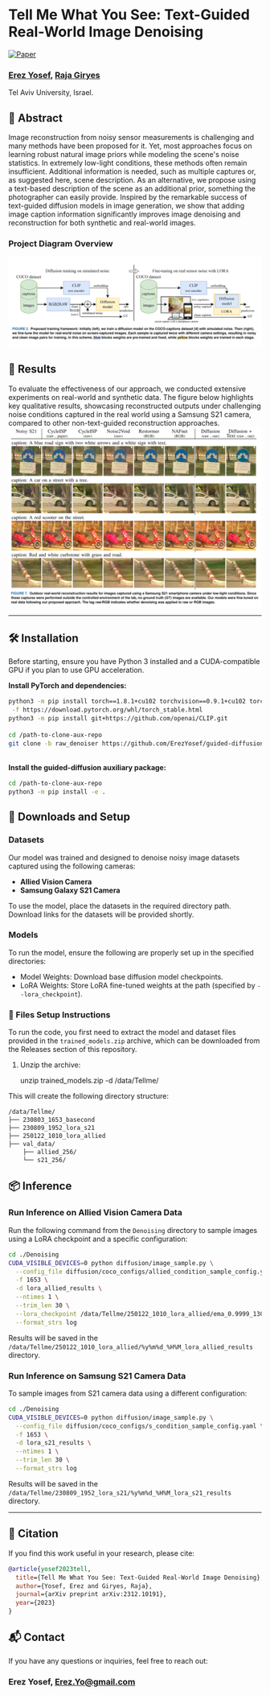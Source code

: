 # Tell Me What You See: Text-Guided Real-World Image Denoising

[![Paper](https://img.shields.io/badge/arXiv-2312.10191-b31b1b)](https://arxiv.org/abs/2312.10191)

### [**Erez Yosef**](https://erezyosef.github.io/), [**Raja Giryes**](https://www.giryes.sites.tau.ac.il/)  
Tel Aviv University, Israel.


## 📌 Abstract

Image reconstruction from noisy sensor measurements is challenging and many methods have been proposed for it. Yet, most approaches focus on learning robust natural image priors while modeling the scene's noise statistics. In extremely low-light conditions, these methods often remain insufficient. Additional information is needed, such as multiple captures or, as suggested here, scene description. As an alternative, we propose using a text-based description of the scene as an additional prior, something the photographer can easily provide. Inspired by the remarkable success of text-guided diffusion models in image generation, we show that adding image caption information significantly improves image denoising and reconstruction for both synthetic and real-world images.

###  Project Diagram Overview

![Project Diagram](assets/diagram.png)

## 🧪 Results

To evaluate the effectiveness of our approach, we conducted extensive experiments on real-world and synthetic data. The figure below highlights key qualitative results, showcasing reconstructed outputs under challenging noise conditions captured in the real world using a Samsung S21 camera, compared to other non-text-guided reconstruction approaches.
![Project Restuls](assets/results.jpg)

---

## 🛠️ Installation

Before starting, ensure you have Python 3 installed and a CUDA-compatible GPU if you plan to use GPU acceleration.

**Install PyTorch and dependencies:**

```bash
python3 -m pip install torch==1.8.1+cu102 torchvision==0.9.1+cu102 torchaudio==0.8.1 \
 -f https://download.pytorch.org/whl/torch_stable.html
python3 -m pip install git+https://github.com/openai/CLIP.git
 
cd /path-to-clone-aux-repo
git clone -b raw_denoiser https://github.com/ErezYosef/guided-diffusion-clip
   
```

**Install the guided-diffusion auxiliary package:**

```bash
cd /path-to-clone-aux-repo
python3 -m pip install -e .
```

## 📁 Downloads and Setup

### Datasets 

Our model was trained and designed to denoise noisy image datasets captured using the following cameras:

- **Allied Vision Camera**  
- **Samsung Galaxy S21 Camera**

To use the model, place the datasets in the required directory path.  
Download links for the datasets will be provided shortly.

### Models 
To run the model, ensure the following are properly set up in the specified directories:

* Model Weights: Download base diffusion model checkpoints.
* LoRA Weights: Store LoRA fine-tuned weights at the path (specified by `--lora_checkpoint`).

### 📁 Files Setup Instructions

To run the code, you first need to extract the model and dataset files provided in the `trained_models.zip` archive, which can be downloaded from the Releases section of this repository.

1. Unzip the archive:

    unzip trained_models.zip -d /data/Tellme/

This will create the following directory structure:

    /data/Tellme/
    ├── 230803_1653_basecond
    ├── 230809_1952_lora_s21
    ├── 250122_1010_lora_allied
    ├── val_data/
        ├── allied_256/
        └── s21_256/



## 📦 Inference


### Run Inference on Allied Vision Camera Data

Run the following command from the `Denoising` directory to sample images using a LoRA checkpoint and a specific configuration:

```bash
cd ./Denoising
CUDA_VISIBLE_DEVICES=0 python diffusion/image_sample.py \
  --config_file diffusion/coco_configs/allied_condition_sample_config.yaml \
  -f 1653 \
  -d lora_allied_results \
  --ntimes 1 \
  --trim_len 30 \
  --lora_checkpoint /data/Tellme/250122_1010_lora_allied/ema_0.9999_1300000.pt \
  --format_strs log
```
Results will be saved in the `/data/Tellme/250122_1010_lora_allied/%y%m%d_%H%M_lora_allied_results` directory.

### Run Inference on Samsung S21 Camera Data

To sample images from S21 camera data using a different configuration:

```bash
cd ./Denoising
CUDA_VISIBLE_DEVICES=0 python diffusion/image_sample.py \
  --config_file diffusion/coco_configs/s_condition_sample_config.yaml \
  -f 1653 \
  -d lora_s21_results \
  --ntimes 1 \
  --trim_len 30 \
  --format_strs log
```
Results will be saved in the `/data/Tellme/230809_1952_lora_s21/%y%m%d_%H%M_lora_s21_results` directory.

---



## 📜 Citation

If you find this work useful in your research, please cite:

```bibtex
@article{yosef2023tell,
  title={Tell Me What You See: Text-Guided Real-World Image Denoising},
  author={Yosef, Erez and Giryes, Raja},
  journal={arXiv preprint arXiv:2312.10191},
  year={2023}
}
```

## 📬 Contact

If you have any questions or inquiries, feel free to reach out:  
### **Erez Yosef**, [Erez.Yo@gmail.com](mailto:erez.yo@gmail.com)






